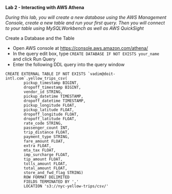 **Lab 2 - Interacting with AWS Athena**

*During this lab, you will create a new database using the AWS Management Console, create a new table and run your first query. Then you will connect to your table using MySQLWorkbench as well as AWS QuickSight*

Create a Database and the Table
 - Open AWS console at https://console.aws.amazon.com/athena/
 - In the query edit box, type ```CREATE DATABASE IF NOT EXISTS your_name``` and click Run Query
 - Enter the following DDL query into the query window
 
 ```
CREATE EXTERNAL TABLE IF NOT EXISTS `vadim@doit-intl.com`.yellow_trips_csv(
         pickup_timestamp BIGINT,
         dropoff_timestamp BIGINT,
         vendor_id STRING,
         pickup_datetime TIMESTAMP,
         dropoff_datetime TIMESTAMP,
         pickup_longitude FLOAT,
         pickup_latitude FLOAT,
         dropoff_longitude FLOAT,
         dropoff_latitude FLOAT,
         rate_code STRING,
         passenger_count INT,
         trip_distance FLOAT,
         payment_type STRING,
         fare_amount FLOAT,
         extra FLOAT,
         mta_tax FLOAT,
         imp_surcharge FLOAT,
         tip_amount FLOAT,
         tolls_amount FLOAT,
         total_amount FLOAT,
         store_and_fwd_flag STRING)
         ROW FORMAT DELIMITED
         FIELDS TERMINATED BY ',' 
         LOCATION 's3://nyc-yellow-trips/csv/'
```
